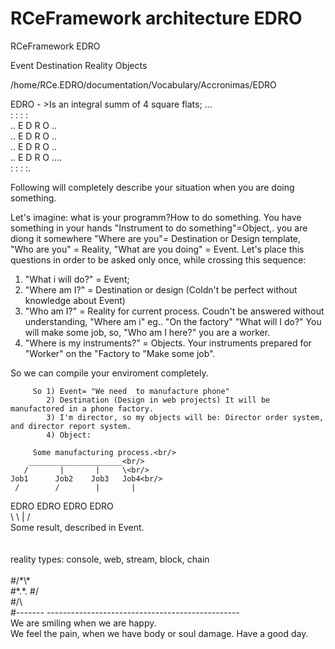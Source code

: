 # RCeFramework architecture EDRO



RCeFramework EDRO

Event Destination Reality Objects

/home/RCe.EDRO/documentation/Vocabulary/Accronimas/EDRO
<!---
© A.A.CheckMaRev assminog@gmail.com
-->
EDRO - >Is an  integral summ of 4 square flats;
...<br/>
   : : : :<br/>
 .. E D R O ..<br/>
 .. E D R O ..<br/>
 .. E D R O ..<br/>
 .. E D R O ....<br/>
   : : : :.<br/>

Following will completely describe your situation when you are doing something.

Let's imagine: what is your programm?How to do something. You have something in your hands "Instrument to do something"=Object,.
you are diong it somewhere "Where are you"= Destination or Design template, "Who are you" = Reality, "What are you doing" = Event.
Let's place this questions in order to be asked only once, while crossing this sequence:

1) "What i will do?" = Event;
2) "Where am I?" = Destination or design (Coldn't be perfect without knowledge about Event)
3) "Who am I?" = Reality for current process. Coudn't be answered without understanding, "Where am i" eg..
"On the factory" "What will I do?" You will make some job, so, "Who am I here?" you are a worker.
4) "Where is my instruments?" = Objects. Your instruments prepared for "Worker" on the "Factory to "Make some job".

So we can compile your enviroment completely.

         So 1) Event= "We need  to manufacture phone"
            2) Destination (Design in web projects) It will be manufactored in a phone factory.
            3) I'm director, so my objects will be: Director order system, and director report system.
            4) Object:

         Some manufacturing process.<br/>
        _____________________<br/>
       /       |       |     \<br/>
    Job1      Job2    Job3   Job4<br/>
     /        /        |       |      
   EDRO      EDRO     EDRO    EDRO<br/>
    \          \       |        /<br/>
    Some result, described in Event.<br/>
<br/>
<br/>
reality types: console, web, stream, block, chain<br/>
<br/>
#\/\*\\*\
#\*.\*.
#\/ \
#\/\\    
#-------        ------------------------------------------------<br/>
We are smiling when we are happy.<br/>
We feel the pain, when we have body or soul damage.
Have a good day.<br/>
